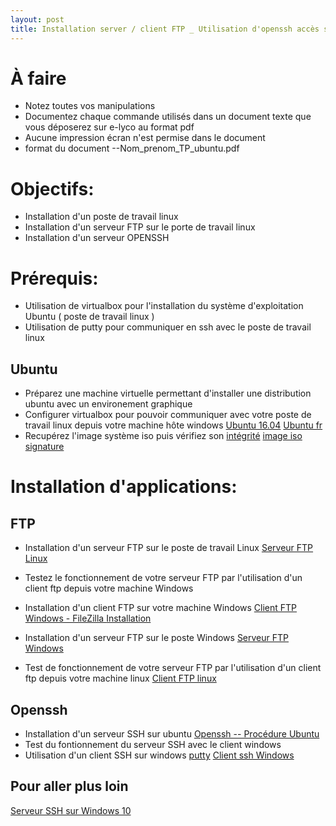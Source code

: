 ```yaml
---
layout: post
title: Installation server / client FTP _ Utilisation d'openssh accès serveur par clé 
---
```


# À faire

- Notez toutes vos manipulations 
- Documentez chaque commande utilisés dans un document texte que vous déposerez sur e-lyco au format pdf 
- Aucune impression écran n'est permise dans le document
- format du document 
        --Nom_prenom_TP_ubuntu.pdf 

# Objectifs:

- Installation d'un poste de travail linux 
- Installation d'un serveur FTP sur le porte de travail linux 
- Installation d'un serveur OPENSSH

# Prérequis:

- Utilisation de virtualbox pour l'installation du système d'exploitation Ubuntu ( poste de travail linux )
- Utilisation de putty pour communiquer en ssh avec le poste de travail linux 

## Ubuntu

- Préparez une machine virtuelle permettant d'installer une distribution ubuntu avec un environement graphique
- Configurer virtualbox pour pouvoir communiquer avec votre poste de travail linux depuis votre machine hôte windows
[Ubuntu 16.04](https://www.ubuntu.com/download/desktop)
[Ubuntu fr](https://doc.ubuntu-fr.org/debutant)
- Recupérez l'image système iso puis vérifiez son [intégrité](https://doc.ubuntu-fr.org/tutoriel/comment_verifier_l_integrite_de_son_image_cd)
[image iso](http://192.168.67.5/ubuntu-16.04.3-desktop-amd64.iso)
[signature](http://ubuntu.univ-nantes.fr/ubuntu-cd/16.04.3/MD5SUMS)

# Installation d'applications:

## FTP

- Installation d'un serveur FTP sur le poste de travail Linux
[Serveur FTP Linux](https://openclassrooms.com/courses/creer-son-serveur-ftp)

- Testez le fonctionnement de votre serveur FTP par l'utilisation d'un client ftp depuis votre machine Windows

- Installation d'un client FTP sur votre machine Windows
[Client FTP Windows - FileZilla ](https://filezilla-project.org/)
[Installation](https://wiki.seedbox.fr/index.php/Installer_un_client_FTP_pour_Windows_10)

- Installation d'un serveur FTP sur le poste Windows 
[Serveur FTP Windows](https://www.supinfo.com/articles/single/2905-installation-configuration-serveur-ftp-filezilla)

- Test de fonctionnement de votre serveur FTP par l'utilisation d'un client ftp depuis votre machine linux 
[Client FTP linux](https://doc.ubuntu-fr.org/ftp)

## Openssh

- Installation d'un serveur SSH sur ubuntu
[Openssh -- Procédure Ubuntu](https://doc.ubuntu-fr.org/ssh) 
- Test du fontionnement du serveur SSH avec le client windows
- Utilisation d'un client SSH sur windows
[putty](http://www.putty.org/)
[Client ssh Windows](http://marc.terrier.free.fr/docputty/)

## Pour aller plus loin

[Serveur SSH sur Windows 10](https://www.ctrl.blog/entry/how-to-win10-ssh-service#section-mssshserv-enable)
